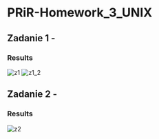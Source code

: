 # PRiR-Homework_3_UNIX
## Zadanie 1 -
### Results
![z1](https://user-images.githubusercontent.com/72127610/142624594-79844419-ef71-4ae3-aa4d-a697a608b25f.png)
![z1_2](https://user-images.githubusercontent.com/72127610/142624635-33e6fa51-5420-41b4-9609-95cc309db1ee.png)
## Zadanie 2 -
### Results
![z2](https://user-images.githubusercontent.com/72127610/142624657-1af74f8d-d29f-450a-9e24-fd8edbea2753.png)
